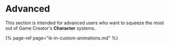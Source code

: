 # Advanced

This section is intended for advanced users who want to squeeze the most out of Game Creator's **Character** systems.

{% page-ref page="ik-in-custom-animations.md" %}



